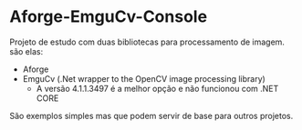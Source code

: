 # Aforge-EmguCv-Console

Projeto de estudo com duas bibliotecas para processamento de imagem. são elas:
   - Aforge
   - EmguCv (.Net wrapper to the OpenCV image processing library)
     - A versão 4.1.1.3497 é a melhor opção e não funcionou com .NET CORE
   
 São exemplos simples mas que podem servir de base para outros projetos.
